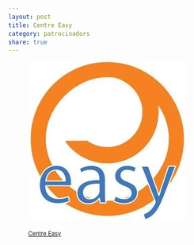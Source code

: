 ```yaml
---
layout: post
title: Centre Easy
category: patrocinadors
share: true
---
```


<figure class="text-center">
	<img src="/public/img/centre-easy-patrocinadors-inversa.jpg" alt="Centre Easy - patrocinadors d'inversa" title="Centre Easy - patrocinadors d'inversa">
	<figcaption>
		<p><small><i class="fa fa-external-link"></i> <a href="http://ca.easyinnova.com/" title="Centre Easy">Centre Easy</a></small></p>
	</figcaption>
</figure>